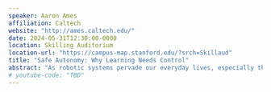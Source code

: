```yaml
---
speaker: Aaron Ames
affiliation: Caltech
website: "http://ames.caltech.edu/"
date: 2024-05-31T12:30:00-0000
location: Skilling Auditorium
location-url: "https://campus-map.stanford.edu/?srch=Skillaud"
title: "Safe Autonomy: Why Learning Needs Control"
abstract: "As robotic systems pervade our everyday lives, especially those that leverage complex learning and autonomy algorithms, the question becomes: how can we trust that robots will operate safely around us? An answer to this question was given, in the abstract, by famed science fiction writer Isaac Asimov: The Three Laws of Robotics. These laws provide a safety layer between the robot and the world that ensures trustworthy behavior. In this presentation, I will propose a mathematical formalization of the three laws of robots, encapsulated by control barrier functions (CBFs). These generalizations of (control) Lyapunov functions ensure forward invariance of “safe” sets. Moreover, CBFs lead to the notion of a safety filter that minimally modifies an existing controller to ensure the safety of the system—even if this controller is unknown, the result of a learning-based process, or operating as part of a broader layered autonomy stack. The utility of CBFs will be demonstrated through their extensive implementation in practice on a wide variety of highly dynamic robotic systems: from ground robots, to drones, to legged robots, to robotic assistive devices."
# youtube-code: "TBD"
---
```

